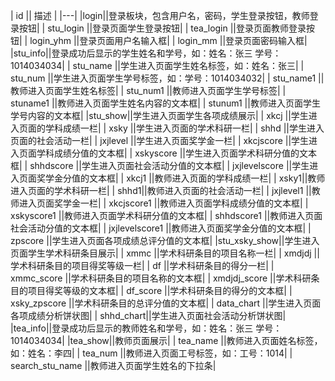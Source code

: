 | id  ||    描述      |
|---|
|login||登录板块，包含用户名，密码，学生登录按钮，教师登录按钮|
|  stu_login ||登录页面学生登录按钮|
|  tea_login ||登录页面教师登录按钮|
|  login_yhm ||登录页面用户名输入框|
|  login_mm ||登录页面密码输入框|
|stu_info||登录成功后显示的学生姓名和学号，如：姓名：张三  学号：1014034034|
| stu_name ||学生进入页面学生姓名标签，如：姓名：张三|
|  stu_num ||学生进入页面学生学号标签，如：学号：1014034032|
| stu_name1 ||教师进入页面学生姓名标签|
|  stu_num1 ||教师进入页面学生学号标签|
| stuname1 ||教师进入页面学生姓名内容的文本框|
|  stunum1 ||教师进入页面学生学号内容的文本框|
|stu_show||学生进入页面学生各项成绩展示|
|  xkcj ||学生进入页面的学科成绩一栏|
|  xsky ||学生进入页面的学术科研一栏|
|  shhd ||学生进入页面的社会活动一栏|
|  jxjlevel ||学生进入页面奖学金一栏|
|  xkcjscore ||学生进入页面学科成绩分值的文本框|
|  xskyscore ||学生进入页面学术科研分值的文本框|
|  shhdscore ||学生进入页面社会活动分值的文本框|
|  jxjlevelscore ||学生进入页面奖学金分值的文本框|
|  xkcj1 ||教师进入页面的学科成绩一栏|
|  xsky1||教师进入页面的学术科研一栏|
|  shhd1||教师进入页面的社会活动一栏|
|  jxjlevel1 ||教师进入页面奖学金一栏|
|  xkcjscore1 ||教师进入页面学科成绩分值的文本框|
|  xskyscore1 ||教师进入页面学术科研分值的文本框|
|  shhdscore1 ||教师进入页面社会活动分值的文本框|
|  jxjlevelscore1 ||教师进入页面奖学金分值的文本框|
|  zpscore ||学生进入页面各项成绩总评分值的文本框|
|stu_xsky_show||学生进入页面学生学术科研条目展示|
|  xmmc ||学术科研条目的项目名称一栏|
|  xmdjdj ||学术科研条目的项目得奖等级一栏|
|  df ||学术科研条目的得分一栏|
|  xmmc_score ||学术科研条目的项目名称的文本框|
|  xmdjdj_score ||学术科研条目的项目得奖等级的文本框|
|  df_score ||学术科研条目的得分的文本框|
|  xsky_zpscore ||学术科研条目的总评分值的文本框|
|  data_chart ||学生进入页面各项成绩分析饼状图|
| shhd_chart||学生进入页面社会活动分析饼状图|
|tea_info||登录成功后显示的教师姓名和学号，如：姓名：张三  学号：1014034034|
|tea_show||教师页面展示|
|  tea_name ||教师进入页面姓名标签，如：姓名：李四|
|  tea_num ||教师进入页面工号标签，如：工号：1014|
|  search_stu_name ||教师进入页面学生姓名的下拉条|


